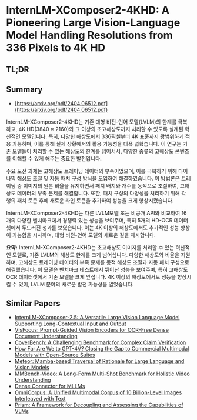 # InternLM-XComposer2-4KHD: A Pioneering Large Vision-Language Model Handling Resolutions from 336 Pixels to 4K HD
## TL;DR
## Summary
- [https://arxiv.org/pdf/2404.06512.pdf](https://arxiv.org/pdf/2404.06512.pdf)

InternLM-XComposer2-4KHD는 기존 대형 비전-언어 모델(LVLM)의 한계를 극복하고, 4K HD(3840 × 2160)와 그 이상의 초고해상도까지 처리할 수 있도록 설계된 혁신적인 모델입니다. 특히, 다양한 해상도에서 336픽셀부터 4K 표준까지 광범위하게 적용 가능하며, 이를 통해 실제 상황에서의 활용 가능성을 대폭 넓혔습니다. 이 연구는 기존 모델들이 처리할 수 있는 해상도의 한계를 넘어서서, 다양한 종류의 고해상도 콘텐츠를 이해할 수 있게 해주는 중요한 발전입니다.

주요 도전 과제는 고해상도 트레이닝 데이터의 부족이었으며, 이를 극복하기 위해 다이나믹 해상도 조절 및 자동 패치 구성 방식을 도입하여 해결하였습니다. 이 방법론은 트레이닝 중 이미지의 원본 비율을 유지하면서 패치 배치와 개수를 동적으로 조절하여, 고해상도 데이터의 부족 문제를 해결합니다. 또한, 패치 구성의 다양성을 처리하기 위해 각 행의 패치 토큰 후에 새로운 라인 토큰을 추가하여 성능을 크게 향상시켰습니다.

InternLM-XComposer2-4KHD는 다른 LVLM모델 또는 비공개 API와 비교하여 16개의 다양한 벤치마크에서 경쟁력 있는 성능을 보여주며, 특히 5개의 HD-OCR 데이터셋에서 두드러진 성과를 보였습니다. 이는 4K 이상의 해상도에서도 추가적인 성능 향상이 가능함을 시사하며, 대형 비전-언어 모델의 새로운 길을 제시합니다.

**요약:**
InternLM-XComposer2-4KHD는 초고해상도 이미지를 처리할 수 있는 혁신적인 모델로, 기존 LVLM의 해상도 한계를 크게 넘어섭니다. 다양한 해상도와 비율을 지원하며, 고해상도 트레이닝 데이터의 부족 문제를 동적 해상도 조절과 자동 패치 구성으로 해결했습니다. 이 모델은 벤치마크 테스트에서 뛰어난 성능을 보여주며, 특히 고해상도 OCR 데이터셋에서 기존 모델을 크게 앞섭니다. 4K 이상의 해상도에서도 성능을 향상시킬 수 있어, LVLM 분야의 새로운 발전 가능성을 열었습니다.

## Similar Papers
- [InternLM-XComposer-2.5: A Versatile Large Vision Language Model Supporting Long-Contextual Input and Output](2407.03320.md)
- [VisFocus: Prompt-Guided Vision Encoders for OCR-Free Dense Document Understanding](2407.12594.md)
- [CoverBench: A Challenging Benchmark for Complex Claim Verification](2408.03325.md)
- [How Far Are We to GPT-4V? Closing the Gap to Commercial Multimodal Models with Open-Source Suites](2404.16821.md)
- [Meteor: Mamba-based Traversal of Rationale for Large Language and Vision Models](2405.15574.md)
- [MMBench-Video: A Long-Form Multi-Shot Benchmark for Holistic Video Understanding](2406.14515.md)
- [Dense Connector for MLLMs](2405.13800.md)
- [OmniCorpus: A Unified Multimodal Corpus of 10 Billion-Level Images Interleaved with Text](2406.08418.md)
- [Prism: A Framework for Decoupling and Assessing the Capabilities of VLMs](2406.14544.md)
